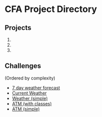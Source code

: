 # CFA Project Directory


## Projects
1. 
2. 
3. 

## Challenges 
(Ordered by complexity)

* [7 day weather forecast](https://github.com/BinnyK/cfa-ex-weather-forecast)
* [Current Weather](https://github.com/BinnyK/cfa-ex-current-temp)
* [Weather (simple)](https://github.com/BinnyK/cfa-ex-temperature)
* [ATM (with classes)](https://github.com/BinnyK/cfa-ex-atm-v2)
* [ATM (simple)](https://github.com/BinnyK/cfa-ex-atm)


